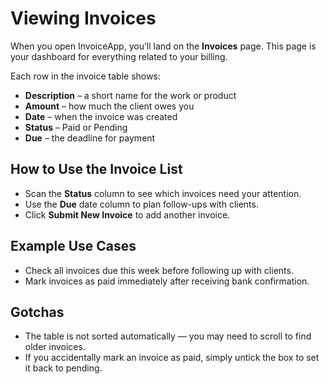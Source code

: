 # Viewing Invoices

When you open InvoiceApp, you’ll land on the **Invoices** page. This page is your dashboard for everything related to your billing.

Each row in the invoice table shows:
- **Description** – a short name for the work or product
- **Amount** – how much the client owes you
- **Date** – when the invoice was created
- **Status** – Paid or Pending
- **Due** – the deadline for payment

## How to Use the Invoice List
- Scan the **Status** column to see which invoices need your attention.
- Use the **Due** date column to plan follow-ups with clients.
- Click **Submit New Invoice** to add another invoice.

## Example Use Cases
- Check all invoices due this week before following up with clients.
- Mark invoices as paid immediately after receiving bank confirmation.

## Gotchas
- The table is not sorted automatically — you may need to scroll to find older invoices.
- If you accidentally mark an invoice as paid, simply untick the box to set it back to pending.
